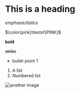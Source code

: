 # This is a heading
_emphasis/italics_

$\color{pink}\textsf{PINK}$

**bold**

~~strike~~

* bullet point 1
1. A list
2. Numbered list


![another image](https://media.istockphoto.com/id/1361394182/photo/funny-british-shorthair-cat-portrait-looking-shocked-or-surprised.jpg?s=612x612&w=0&k=20&c=6yvVxdufrNvkmc50nCLCd8OFGhoJd6vPTNotl90L-vo=)